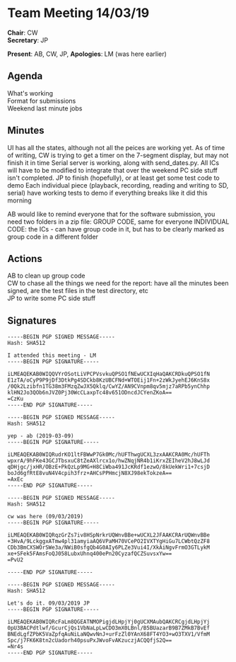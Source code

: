 Team Meeting 14/03/19
===

<!-- remember two spaces at end of line to break onto a new line -->
**Chair**: CW  
**Secretary**: JP

**Present**: AB, CW, JP, 
**Apologies**: LM (was here earlier)

## Agenda
What's working  
Format for submissions  
Weekend last minute jobs  
## Minutes

UI has all the states, although not all the peices are working yet. As of time of writing, CW is trying to get a timer on the 7-segment display, but may not finish it in time
Serial server is working, along with send_dates.py. All ICs will have to be modified to integrate that over the weekend
PC side stuff isn't completed. JP to finish (hopefully), or at least get some test code to demo
Each individual piece (playback, recording, reading and writing to SD, serial) have working tests to demo if everything breaks like it did this morning

AB would like to remind everyone that for the software submission, you need two folders in a zip file: GROUP CODE, same for everyone
INDIVIDUAL CODE: the ICs - can have group code in it, but has to be clearly marked as group code in a different folder

<!-- ## Any other business -->

## Actions
 
AB to clean up group code  
CW to chase all the things we need for the report: have all the minutes been signed, are the test files in the test directory, etc  
JP to write some PC side stuff  

## Signatures
<!-- 
	Paste in entire GPG signed messages here 
	Messages should have initials and date
	Signatures should be surrounded with triple backticks (on their own line) and the full signature block should be copied. For example:
	```
	-----BEGIN PGP SIGNED MESSAGE-----
		...
	-----END PGP SIGNATURE-----
	```
-->

```
-----BEGIN PGP SIGNED MESSAGE-----
Hash: SHA512

I attended this meeting - LM
-----BEGIN PGP SIGNATURE-----

iLMEAQEKAB0WIQQVYrOSotLiVPCPVsvkuQPSO1fNEwUCXIqHaQAKCRDkuQPSO1fN
E1zTA/oCyP9P9jDf3DtkPg4SDCkb8KzUBCFNd+WTOEij1Fn+2zWkJyehEJ6KnS8x
/0Qk2Lzibfn1TG38m3FMzqZwJX5Qklq/CwYZ/AN9CVnpm8qv5mjz7aRPb5ynChhp
klHN2Jo3QOb6nJVZ0Pj30WcCLaxpTc48v651ODncdJCYenZKoA==
=CzKu
-----END PGP SIGNATURE-----
```
```
-----BEGIN PGP SIGNED MESSAGE-----
Hash: SHA512

yep - ab (2019-03-09)
-----BEGIN PGP SIGNATURE-----

iLMEAQEKAB0WIQRudrKO1ltFBWwP7Gk0Mc/hUFThwgUCXL3zxAAKCRA0Mc/hUFTh
wpxrA/9hFKe43GCJTbsxuC8tZeAXlrcx1o/hwZNqjNR4b1iKrxZEIheV2hJ8wLJd
qDHjgc/jxHR/OBzE+PkQzLp9MG+H8CiWba491JcKRdf1ezwO/8kUekWri1+7csjD
boJd6gfRtE8vuN4V4cpih3frz+AHCsPPHmcjN8XJ98ekTokzeA==
=AxEc
-----END PGP SIGNATURE-----
```

```
-----BEGIN PGP SIGNED MESSAGE-----
Hash: SHA512
```
```
cw was here (09/03/2019)
-----BEGIN PGP SIGNATURE-----

iLMEAQEKAB0WIQRqzGrZs7iv8HSpNrkrUQWnvBBe+wUCXL2JFAAKCRArUQWnvBBe
+3HvA/9LckggxATmw4pl31amyiaAQ6VPaMH70VCePO2IVXTYgHiGu7LCWbtQzZF8
CDb3BmCXSWOrSWe3a/NWiB0sfgQb4G0AIy6PLZe3Vui4I/XkAiNgvFrmO3GTLykM
xe+SFek5FAmsFoQJ058LubxUhnq400ePn20CyzafQCZSuvsxYw==
=PvU2

-----END PGP SIGNATURE-----
```
```
-----BEGIN PGP SIGNED MESSAGE-----
Hash: SHA512

Let's do it. 09/03/2019 JP
-----BEGIN PGP SIGNATURE-----

iLMEAQEKAB0WIQRcFaLm8QGEATNMOPigjdLHpjYj0gUCXMAubQAKCRCgjdLHpjYj
0pU3BACPdtlwf/GcurCjQs1VbNaLpLwCDO3mX0LBnl/B5BUazarB9B7ZMkB7BvEf
BNEdLgfZPbK5VaZpfqAuNiLaNQwvNnJ+urFzZl0YAnX68FT4YO3+wO3TXV1/VfmM
Spc/j7FK6K8tn2cUadorh40psuPxJWvoFvAKzuczjACQQfjS2Q==
=Nr4s
-----END PGP SIGNATURE-----
```
